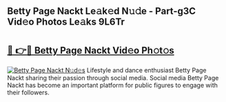 ## Betty Page Nackt Le𝚊k𝚎d N𝚞𝚍e - Part-g3C Vid𝚎o Photos Le𝚊ks 9L6Tr

# <h2><a href="http://fb2pvq.evod.top/?m=Betty+Page+Nackt">🔗 👉🔴 Betty Page Nackt Vid𝚎o Ph𝚘t𝚘s</a></h2>

[![Betty Page Nackt N𝚞d𝚎s](https://i.imgur.com/8V9OHl7.gif)](http://fb2pvq.evod.top/?m=Betty+Page+Nackt)
Lifestyle and dance enthusiast Betty Page Nackt sharing their passion through social media. Social media Betty Page Nackt has become an important platform for public figures to engage with their followers. 
